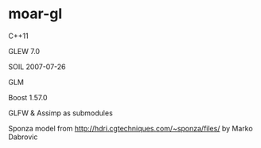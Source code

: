 # moar-gl

C++11

GLEW 7.0

SOIL 2007-07-26

GLM

Boost 1.57.0

GLFW & Assimp as submodules

Sponza model from http://hdri.cgtechniques.com/~sponza/files/ by Marko Dabrovic
